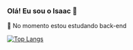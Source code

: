 ### Olá! Eu sou o Isaac 👋

🌱 No momento estou estudando back-end
<!--
**IsaacgDias/IsaacgDias** is a ✨ _special_ ✨ repository because its `README.md` (this file) appears on your GitHub profile.

Here are some ideas to get you started:

- 🌱 No momento estou estudando back-end

-->
[![Top Langs](https://github-readme-stats.vercel.app/api/top-langs/?username=anuraghazra)](https://github.com/anuraghazra/github-readme-stats)
